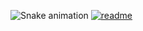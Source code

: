 ![Snake animation](https://github.com/Rosahlynn/rosahlynn/blob/output/github-contribution-grid-snake.svg)
[![readme](https://github.com-readme-stats.vercel.app/api/pin/?username=Rosahlynn&repo=rosahlynn&theme=react)](https://github.com/Rosahlynn/Rosahlynn)
